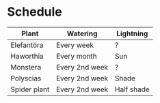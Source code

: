 # Schedule

| Plant        | Watering       | Lightning  |
| ------------ | -------------- | ---------- |
| Elefantöra   | Every week     | ?          |
| Haworthia    | Every month    | Sun        |
| Monstera     | Every 2nd week | ?          |
| Polyscias    | Every 2nd week | Shade      |
| Spider plant | Every 2nd week | Half shade |
